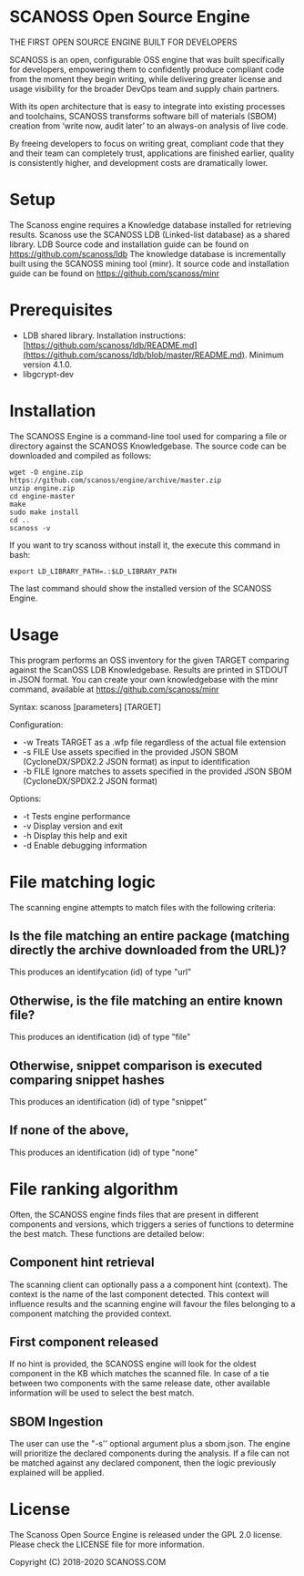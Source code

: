# SCANOSS Open Source Engine

THE FIRST OPEN SOURCE ENGINE BUILT FOR DEVELOPERS

SCANOSS is an open, configurable OSS engine that was built specifically for developers, empowering them to confidently produce compliant code from the moment they begin writing, while delivering greater license and usage visibility for the broader DevOps team and supply chain partners.

With its open architecture that is easy to integrate into existing processes and toolchains, SCANOSS transforms software bill of materials (SBOM) creation from ‘write now, audit later’ to an always-on analysis of live code.

By freeing developers to focus on writing great, compliant code that they and their team can completely trust, applications are finished earlier, quality is consistently higher, and development costs are dramatically lower.

# Setup 
The Scanoss engine requires a Knowledge database installed for retrieving results. Scanoss use the SCANOSS LDB (Linked-list database) as a shared library. LDB Source code and installation guide can be found on https://github.com/scanoss/ldb
The knowledge database is incrementally built using the SCANOSS mining tool (minr). It source code and installation guide can be found on https://github.com/scanoss/minr

# Prerequisites
- LDB shared library. Installation instructions: [https://github.com/scanoss/ldb/README.md](https://github.com/scanoss/ldb/blob/master/README.md). Minimum version 4.1.0.
- libgcrypt-dev
# Installation

The SCANOSS Engine is a command-line tool used for comparing a file or directory against the SCANOSS Knowledgebase. The source code can be downloaded and compiled as follows:

```
wget -O engine.zip https://github.com/scanoss/engine/archive/master.zip
unzip engine.zip
cd engine-master
make
sudo make install
cd ..
scanoss -v
```

If you want to try scanoss without install it, the execute this command in bash:
```
export LD_LIBRARY_PATH=.:$LD_LIBRARY_PATH
```

The last command should show the installed version of the SCANOSS Engine.

# Usage

This program performs an OSS inventory for the given TARGET comparing against the ScanOSS LDB Knowledgebase. Results are printed in STDOUT in JSON format.
You can create your own knowledgebase with the minr command, available at https://github.com/scanoss/minr

Syntax: scanoss [parameters] [TARGET]

Configuration:
* -w       Treats TARGET as a .wfp file regardless of the actual file extension
* -s FILE  Use assets specified in the provided JSON SBOM (CycloneDX/SPDX2.2 JSON format) as input to identification
* -b FILE  Ignore matches to assets specified in the provided JSON SBOM (CycloneDX/SPDX2.2 JSON format)

Options:
* -t  Tests engine performance
* -v  Display version and exit
* -h  Display this help and exit
* -d  Enable debugging information

# File matching logic

The scanning engine attempts to match files with the following criteria:

## Is the file matching an entire package (matching directly the archive downloaded from the URL)?

This produces an identifycation (id) of type "url"

## Otherwise, is the file matching an entire known file?

This produces an identification (id) of type "file"

## Otherwise, snippet comparison is executed comparing snippet hashes

This produces an identification (id) of type "snippet"

## If none of the above,

This produces an identification (id) of type "none"

# File ranking algorithm

Often, the SCANOSS engine finds files that are present in different components and versions, which triggers a series of functions to determine the best match. These functions are detailed below:

## Component hint retrieval

The scanning client can optionally pass a a component hint (context). The context is the name of the last component detected. This context will influence results and the scanning engine will favour the files belonging to a component matching the provided context.

## First component released

If no hint is provided, the SCANOSS engine will look for the oldest component in the KB which matches the scanned file. In case of a tie between two components with the same release date, other available information will be used to select the best match.

## SBOM Ingestion

The user can use the "-s'' optional argument plus a sbom.json. The engine will prioritize the declared components during the analysis. If a file can not be matched against any declared component, then the logic previously explained will be applied.

# License

The Scanoss Open Source Engine is released under the GPL 2.0 license. Please check the LICENSE file for more information.

Copyright (C) 2018-2020 SCANOSS.COM

